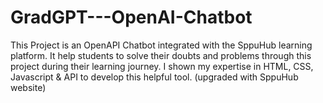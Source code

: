 # GradGPT---OpenAI-Chatbot
 This Project is an OpenAPI Chatbot integrated with the SppuHub  learning platform. It help students to solve their doubts and problems through this project during their learning journey. I shown my expertise in  HTML, CSS, Javascript & API to develop this helpful tool. (upgraded with SppuHub website)
